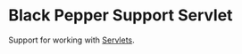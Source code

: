 Black Pepper Support Servlet
============================

Support for working with [Servlets](http://www.oracle.com/technetwork/java/index-jsp-135475.html).
